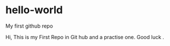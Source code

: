 # hello-world
My first github repo

Hi, This is my First Repo in Git hub and a practise one. Good luck .
